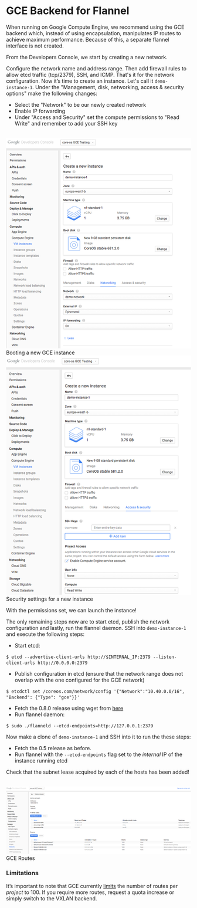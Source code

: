 # GCE Backend for Flannel

When running on Google Compute Engine, we recommend using the GCE backend which, instead of using encapsulation, manipulates IP routes to achieve maximum performance. Because of this, a separate flannel interface is not created.

From the Developers Console, we start by creating a new network.

Configure the network name and address range. Then add firewall rules to allow etcd traffic (tcp/2379), SSH, and ICMP.
That's it for the network configuration.
Now it’s time to create an instance.
Let's call it `demo-instance-1`.
Under the "Management, disk, networking, access & security options" make the following changes:

- Select the "Network" to be our newly created network
- Enable IP forwarding
- Under "Access and Security" set the compute permissions to "Read Write" and remember to add your SSH key

<br/>
<div class="row">
  <div class="col-lg-6 col-md-6 col-sm-6 col-xs-12 co-m-screenshot">
    <a href="img/gce-instance.png">
      <img src="img/gce-instance.png" alt="New GCE Instance">
    </a>
    <div class="co-m-screenshot-caption">Booting a new GCE instance</div>
  </div>
  <div class="col-lg-6 col-md-6 col-sm-6 col-xs-12 co-m-screenshot">
    <a href="img/gce-instance-and-security.png">
      <img src="img/gce-instance-and-security.png" alt="Security settings for a new instance">
    </a>
    <div class="co-m-screenshot-caption">Security settings for a new instance</div>
  </div>
</div>

With the permissions set, we can launch the instance!

The only remaining steps now are to start etcd, publish the network configuration and lastly, run the flannel daemon.
SSH into `demo-instance-1` and execute the following steps:

- Start etcd:

```
$ etcd --advertise-client-urls http://$INTERNAL_IP:2379 --listen-client-urls http://0.0.0.0:2379
```

- Publish configuration in etcd (ensure that the network range does not overlap with the one configured for the GCE network)

```
$ etcdctl set /coreos.com/network/config '{"Network":"10.40.0.0/16", "Backend": {"Type": "gce"}}'
```

- Fetch the 0.8.0 release using wget from [here](https://github.com/qingqingjia26/flannelLearn/releases/download/v0.8.0/flannel-v0.8.0-linux-amd64.tar.gz)
- Run flannel daemon:

```
$ sudo ./flanneld --etcd-endpoints=http://127.0.0.1:2379
```

Now make a clone of `demo-instance-1` and SSH into it to run the these steps:

- Fetch the 0.5 release as before.
- Run flannel with the `--etcd-endpoints` flag set to the *internal* IP of the instance running etcd

Check that the subnet lease acquired by each of the hosts has been added!

<br/>
<div class="row">
  <div class="col-lg-10 col-lg-offset-1 col-md-10 col-md-offset-1 col-sm-12 col-xs-12 co-m-screenshot">
    <a href="img/gce-routes.png" class="co-m-screenshot">
      <img src="img/gce-routes.png" alt="GCE Routes" />
    </a>
  </div>
</div>
<div class="caption">GCE Routes</div>

### Limitations

It’s important to note that GCE currently [limits](https://cloud.google.com/compute/docs/resource-quotas) the number of routes per *project* to 100. If you require more routes, request a quota increase or simply switch to the VXLAN backend.
